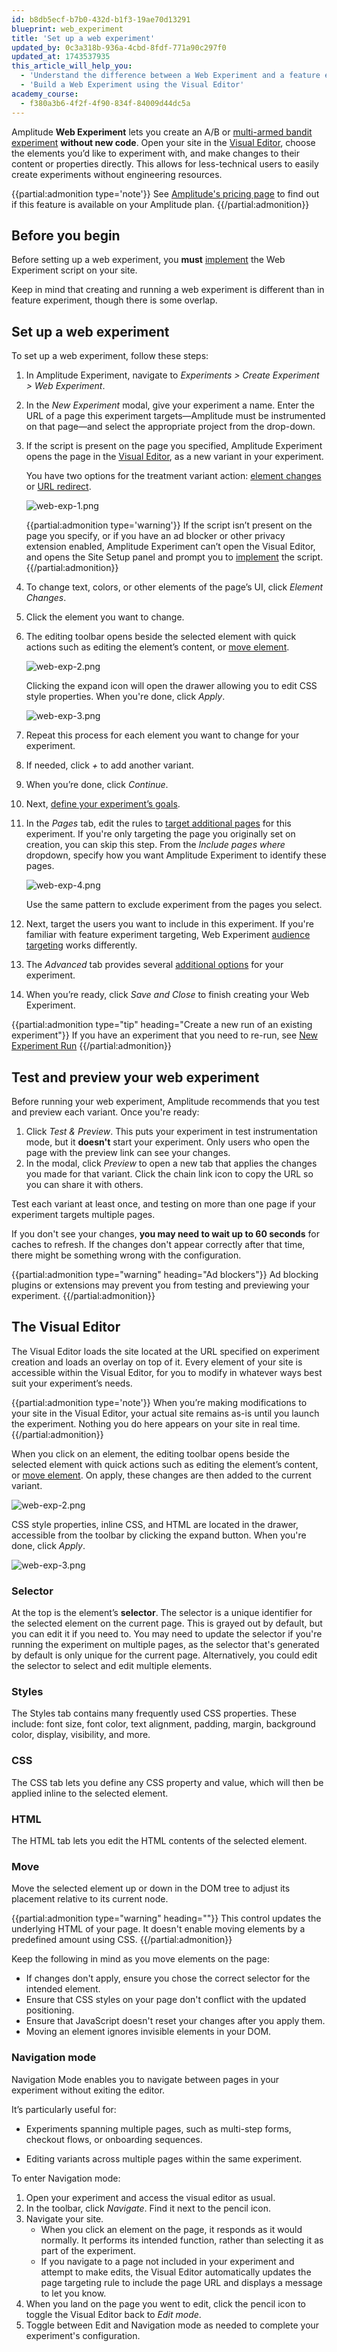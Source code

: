 ```yaml
---
id: b8db5ecf-b7b0-432d-b1f3-19ae70d13291
blueprint: web_experiment
title: 'Set up a web experiment'
updated_by: 0c3a318b-936a-4cbd-8fdf-771a90c297f0
updated_at: 1743537935
this_article_will_help_you:
  - 'Understand the difference between a Web Experiment and a feature experiment'
  - 'Build a Web Experiment using the Visual Editor'
academy_course:
  - f380a3b6-4f2f-4f90-834f-84009d44dc5a
---
```

Amplitude **Web Experiment** lets you create an A/B or [multi-armed bandit experiment](/docs/feature-experiment/workflow/multi-armed-bandit-experiments) **without new code**. Open your site in the [Visual Editor](#the-visual-editor), choose the elements you’d like to experiment with, and make changes to their content or properties directly. This allows for less-technical users to easily create experiments without engineering resources.

{{partial:admonition type='note'}}
See [Amplitude's pricing page](https://amplitude.com/pricing) to find out if this feature is available on your Amplitude plan.
{{/partial:admonition}}

## Before you begin

Before setting up a web experiment, you **must** [implement](/docs/web-experiment/implementation) the Web Experiment script on your site.

Keep in mind that creating and running a web experiment is different than in feature experiment, though there is some overlap.

## Set up a web experiment

To set up a web experiment, follow these steps:

1. In Amplitude Experiment, navigate to *Experiments > Create Experiment > Web Experiment*.
2. In the *New Experiment* modal, give your experiment a name. Enter the URL of a page this experiment targets—Amplitude must be instrumented on that page—and select the appropriate project from the drop-down.
3. If the script is present on the page you specified, Amplitude Experiment opens the page in the [Visual Editor](#the-visual-editor), as a new variant in your experiment.

    You have two options for the treatment variant action: [element changes](/docs/web-experiment/actions#element-changes) or [URL redirect](/docs/web-experiment/actions#url-redirect).

    ![web-exp-1.png](/docs/output/img/workflow/web-exp-1.png)

    {{partial:admonition type='warning'}}
    If the script isn’t present on the page you specify, or if you have an ad blocker or other privacy extension enabled, Amplitude Experiment can’t open the Visual Editor, and opens the Site Setup panel and prompt you to [implement](/docs/web-experiment/implementation) the script.
    {{/partial:admonition}}

4. To change text, colors, or other elements of the page’s UI, click *Element Changes*.
5. Click the element you want to change.
6. The editing toolbar opens beside the selected element with quick actions such as editing the element’s content, or [move element](/docs/web-experiment/set-up-a-web-experiment#move).

    ![web-exp-2.png](/docs/output/img/workflow/web-exp-2.png)

    Clicking the expand icon will open the drawer allowing you to edit CSS style properties. When you're done, click *Apply*.

    ![web-exp-3.png](/docs/output/img/workflow/web-exp-3.png)

7. Repeat this process for each element you want to change for your experiment.
8. If needed, click *+* to add another variant.
9. When you’re done, click *Continue*.
10. Next, [define your experiment’s goals](https://amplitude.com/docs/feature-experiment/workflow/define-goals).
11. In the *Pages* tab, edit the rules to [target additional pages](/docs/web-experiment/targeting#page-targeting) for this experiment. If you're only targeting the page you originally set on creation, you can skip this step. From the *Include pages where* dropdown, specify how you want Amplitude Experiment to identify these pages.

    ![web-exp-4.png](/docs/output/img/workflow/web-exp-4.png)

    Use the same pattern to exclude experiment from the pages you select.

12. Next, target the users you want to include in this experiment. If you're familiar with feature experiment targeting, Web Experiment [audience targeting](/docs/web-experiment/targeting#audience-targeting) works differently.
13. The *Advanced* tab provides several [additional options](/docs/feature-experiment/workflow/finalize-statistical-preferences) for your experiment.
14. When you’re ready, click *Save and Close* to finish creating your Web Experiment.

{{partial:admonition type="tip" heading="Create a new run of an existing experiment"}}
If you have an experiment that you need to re-run, see [New Experiment Run](/docs/feature-experiment/troubleshooting/new-experiment-run)
{{/partial:admonition}}

## Test and preview your web experiment

Before running your web experiment, Amplitude recommends that you test and preview each variant. Once you're ready:

1. Click *Test & Preview*. This puts your experiment in test instrumentation mode, but it **doesn't** start your experiment. Only users who open the page with the preview link can see your changes.
2. In the modal, click *Preview* to open a new tab that applies the changes you made for that variant. Click the chain link icon to copy the URL so you can share it with others.

Test each variant at least once, and testing on more than one page if your experiment targets multiple pages.

If you don't see your changes, **you may need to wait up to 60 seconds** for caches to refresh. If the changes don't appear correctly after that time, there might be something wrong with the configuration.

{{partial:admonition type="warning" heading="Ad blockers"}}
Ad blocking plugins or extensions may prevent you from testing and previewing your experiment.
{{/partial:admonition}}

## The Visual Editor

The Visual Editor loads the site located at the URL specified on experiment creation and loads an overlay on top of it. Every element of your site is accessible within the Visual Editor, for you to modify in whatever ways best suit your experiment’s needs.

{{partial:admonition type='note'}}
When you’re making modifications to your site in the Visual Editor, your actual site remains as-is until you launch the experiment. Nothing you do here appears on your site in real time.
{{/partial:admonition}}

When you click on an element, the editing toolbar opens beside the selected element with quick actions such as editing the element’s content, or [move element](/docs/web-experiment/set-up-a-web-experiment#move). On apply, these changes are then added to the current variant.

![web-exp-2.png](/docs/output/img/workflow/web-exp-2.png)

CSS style properties, inline CSS, and HTML are located in the drawer, accessible from the toolbar by clicking the expand button. When you're done, click *Apply*.

![web-exp-3.png](/docs/output/img/workflow/web-exp-3.png)

### Selector

At the top is the element’s **selector**. The selector is a unique identifier for the selected element on the current page. This is grayed out by default, but you can edit it if you need to. You may need to update the selector if you're running the experiment on multiple pages, as the selector that's generated by default is only unique for the current page. Alternatively, you could edit the selector to select and edit multiple elements.

### Styles

The Styles tab contains many frequently used CSS properties. These include: font size, font color, text alignment, padding, margin, background color, display, visibility, and more.

### CSS

The CSS tab lets you define any CSS property and value, which will then be applied inline to the selected element.

### HTML

The HTML tab lets you edit the HTML contents of the selected element.

### Move

Move the selected element up or down in the DOM tree to adjust its placement relative to its current node.

{{partial:admonition type="warning" heading=""}}
This control updates the underlying HTML of your page. It doesn't enable moving elements by a predefined amount using CSS.
{{/partial:admonition}}

Keep the following in mind as you move elements on the page:

* If changes don't apply, ensure you chose the correct selector for the intended element.
* Ensure that CSS styles on your page don't conflict with the updated positioning.
* Ensure that JavaScript doesn't reset your changes after you apply them.
* Moving an element ignores invisible elements in your DOM.

### Navigation mode

Navigation Mode enables you to navigate between pages in your experiment without exiting the editor.

It’s particularly useful for:

* Experiments spanning multiple pages, such as multi-step forms, checkout flows, or onboarding sequences.

* Editing variants across multiple pages within the same experiment.

To enter Navigation mode:

1. Open your experiment and access the visual editor as usual.
2. In the toolbar, click *Navigate*. Find it next to the pencil icon.
3. Navigate your site.
   * When you click an element on the page, it responds as it would normally. It performs its intended function, rather than selecting it as part of the experiment.
   * If you navigate to a page not included in your experiment and attempt to make edits, the Visual Editor automatically updates the page targeting rule to include the page URL and displays a message to let you know.
4. When you land on the page you went to edit, click the pencil icon to toggle the Visual Editor back to *Edit mode*.
5. Toggle between Edit and Navigation mode as needed to complete your experiment's configuration.
